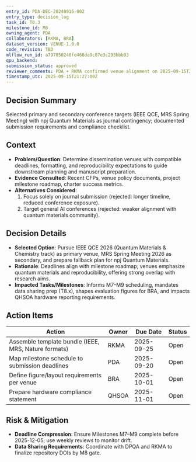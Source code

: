```yaml
---
entry_id: PDA-DEC-20240915-002
entry_type: decision_log
task_id: T0.3
milestone_id: M0
owning_agent: PDA
collaborators: [RKMA, BRA]
dataset_version: VENUE-1.0.0
code_revision: TBD
mlflow_run_id: a797050246fe468da9c87e3c293bbb93
qpu_backend: 
submission_status: approved
reviewer_comments: PDA + RKMA confirmed venue alignment on 2025-09-15T21:27:00Z.
timestamp_utc: 2025-09-15T21:27:00Z
---
```


## Decision Summary
Selected primary and secondary conference targets (IEEE QCE, MRS Spring Meeting) with npj Quantum Materials as journal contingency; documented submission requirements and compliance checklist.

## Context
- **Problem/Question**: Determine dissemination venues with compatible deadlines, formatting, and reproducibility expectations to guide downstream planning and manuscript preparation.
- **Evidence Consulted**: Recent CFPs, venue policy documents, project milestone roadmap, charter success metrics.
- **Alternatives Considered**:
  1. Focus solely on journal submission (rejected: longer timeline, reduced conference exposure).
  2. Target general AI conferences (rejected: weaker alignment with quantum materials community).

## Decision Details
- **Selected Option**: Pursue IEEE QCE 2026 (Quantum Materials & Chemistry track) as primary venue, MRS Spring Meeting 2026 as secondary, and prepare fallback plan for npj Quantum Materials.
- **Rationale**: Deadlines align with milestone roadmap; venues emphasize quantum materials and reproducibility, offering strong overlap with research aims.
- **Impacted Tasks/Milestones**: Informs M7–M9 scheduling, mandates data sharing prep (T8.x), shapes evaluation figures for BRA, and impacts QHSOA hardware reporting requirements.

## Action Items
| Action | Owner | Due Date | Status |
| --- | --- | --- | --- |
| Assemble template bundle (IEEE, MRS, Nature formats) | RKMA | 2025-09-25 | Open |
| Map milestone schedule to submission deadlines | PDA | 2025-09-20 | Open |
| Define figure/layout requirements per venue | BRA | 2025-10-01 | Open |
| Prepare hardware compliance statement | QHSOA | 2025-11-01 | Open |

## Risk & Mitigation
- **Deadline Compression**: Ensure Milestones M7–M9 complete before 2025-12-05; use weekly reviews to monitor drift.
- **Data Sharing Requirements**: Coordinate with DPQA and RKMA to finalize repository DOIs by M8 gate.

